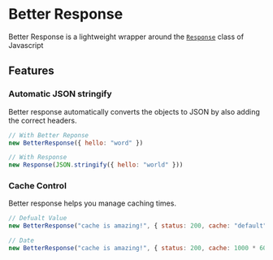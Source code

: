 # Better Response
Better Response is a lightweight wrapper around the [`Response`](https://developer.mozilla.org/en-US/docs/Web/API/Response/Response) class of Javascript

## Features

### Automatic JSON stringify

Better response automatically converts the objects to JSON by also adding the correct headers.

```js
// With Better Reponse
new BetterResponse({ hello: "word" }) 

// With Response
new Response(JSON.stringify({ hello: "world" }))
```

### Cache Control
Better response helps you manage caching times.

```js
// Defualt Value
new BetterResponse("cache is amazing!", { status: 200, cache: "default" });

// Date
new BetterResponse("cache is amazing!", { status: 200, cache: 1000 * 60 });
```

